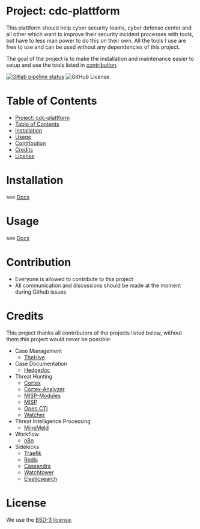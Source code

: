 # Project: cdc-plattform
This plattform should help cyber security teams, cyber defense center and all other which want to improve their security incident processes with tools, but have to less man power to do this on their own.
All the tools I use are free to use and can be used without any dependencies of this project.

The goal of the project is to make the installation and maintenance easier to setup and use the tools listed in [contribution](#contribution).


[![Gitlab pipeline status](https://gitlab.com/it-bgk/docker/cdc-plattform/badges/master/pipeline.svg)](https://gitlab.com/it-bgk/docker/cdc-plattform/-/commits/master)
![GitHub License](https://img.shields.io/github/license/it-bgk/cdc-plattform?style=flat-square)

<!-- ToC start -->
# Table of Contents

- [Project: cdc-plattform](#project-cdc-plattform)
- [Table of Contents](#table-of-contents)
- [Installation](#installation)
- [Usage](#usage)
- [Contribution](#contribution)
- [Credits](#credits)
- [License](#license)
<!-- ToC end -->

# Installation
see [Docs](docs/Home.md)

# Usage
see [Docs](docs/Home.md)

# Contribution
- Everyone is allowed to contribute to this project
- All communication and discussions should be made at the moment during Github issues

# Credits
This project thanks all contributors of the projects listed below, without them this project would never be possible:
- Case Management
  - [TheHive](https://github.com/TheHive-Project/TheHive)
- Case Documentation
  - [Hedgedoc](https://docs.hedgedoc.org)
- Threat Hunting
  - [Cortex](https://github.com/TheHive-Project/Cortex)
  - [Cortex-Analyzer](https://github.com/TheHive-Project/Cortex-Analyzers)
  - [MISP-Modules](https://github.com/misp/misp-modules)
  - [MISP](https://github.com/misp/misp)
  - [Open CTI](https://github.com/OpenCTI-Platform/opencti)
  - [Watcher](https://github.com/Felix83000/Watcher)
- Threat Intelligence Processing
  - [MineMeld](https://github.com/PaloAltoNetworks/minemeld/wiki)
- Workflow
  - [n8n](https://n8n.io/integrations)
- Sidekicks
  - [Traefik](https://docs.traefik.io/)
  - [Redis](https://hub.docker.com/_/redis)
  - [Cassandra](https://hub.docker.com/_/cassandra/)
  - [Watchtower](http://github.com/containerr/watchtower)
  - [Elasticsearch](https://www.docker.elastic.co/)

# License
We use the [BSD-3 license](LICENSE).